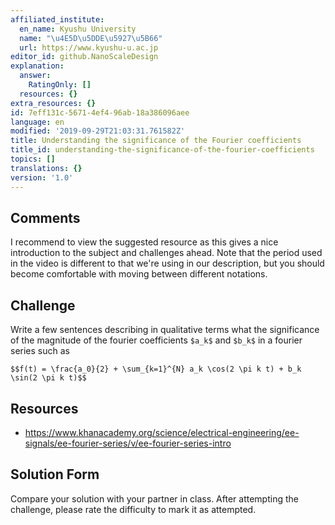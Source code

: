 ```yaml
---
affiliated_institute:
  en_name: Kyushu University
  name: "\u4E5D\u5DDE\u5927\u5B66"
  url: https://www.kyushu-u.ac.jp
editor_id: github.NanoScaleDesign
explanation:
  answer:
    RatingOnly: []
  resources: {}
extra_resources: {}
id: 7eff131c-5671-4ef4-96ab-18a386096aee
language: en
modified: '2019-09-29T21:03:31.761582Z'
title: Understanding the significance of the Fourier coefficients
title_id: understanding-the-significance-of-the-fourier-coefficients
topics: []
translations: {}
version: '1.0'
---
```


## Comments
I recommend to view the suggested resource as this gives a nice introduction to the subject and challenges ahead. Note that the period used in the video is different to that we're using in our description, but you should become comfortable with moving between different notations.


## Challenge
Write a few sentences describing in qualitative terms what the significance of the magnitude of the fourier coefficients `$a_k$` and `$b_k$` in a fourier series such as

`$$f(t) = \frac{a_0}{2} + \sum_{k=1}^{N} a_k \cos(2 \pi k t) + b_k \sin(2 \pi k t)$$`



## Resources
- https://www.khanacademy.org/science/electrical-engineering/ee-signals/ee-fourier-series/v/ee-fourier-series-intro


## Solution Form
Compare your solution with your partner in class.
After attempting the challenge, please rate the difficulty to mark it as attempted.





